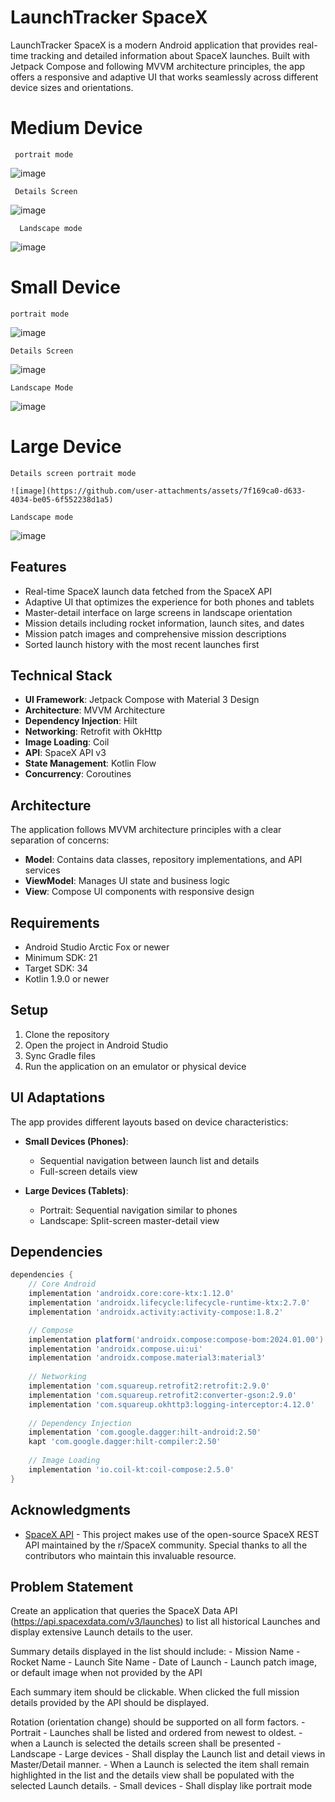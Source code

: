 # LaunchTracker SpaceX

LaunchTracker SpaceX is a modern Android application that provides real-time tracking and detailed information about SpaceX launches. Built with Jetpack Compose and following MVVM architecture principles, the app offers a responsive and adaptive UI that works seamlessly across different device sizes and orientations.

# Medium Device 

	 portrait mode

![image](https://github.com/user-attachments/assets/184ee832-9ebf-4cb5-8eb4-6e7064b703e1)

	 Details Screen

![image](https://github.com/user-attachments/assets/e43625df-672b-4138-aa1e-ebfcb22a38b5)

	  Landscape mode
   
![image](https://github.com/user-attachments/assets/2fc76e80-3a1d-415c-8c17-4f0e1bf7e07a)


# Small Device

	portrait mode
 
![image](https://github.com/user-attachments/assets/05bca074-90b4-4ef0-bbe1-23fc60896d19)

	Details Screen
 
![image](https://github.com/user-attachments/assets/c74cbdd8-fb1a-49a7-b9cd-68c9d4fd40b8)

	Landscape Mode
 
![image](https://github.com/user-attachments/assets/0941bb64-e825-471a-b448-6c52cf3308a6)


# Large Device

	
	Details screen portrait mode
 
 	![image](https://github.com/user-attachments/assets/7f169ca0-d633-4034-be05-6f552238d1a5)

 	Landscape mode

  ![image](https://github.com/user-attachments/assets/525d5dcf-e588-423c-84e3-07042179f0f1)


## Features

- Real-time SpaceX launch data fetched from the SpaceX API
- Adaptive UI that optimizes the experience for both phones and tablets
- Master-detail interface on large screens in landscape orientation
- Mission details including rocket information, launch sites, and dates
- Mission patch images and comprehensive mission descriptions
- Sorted launch history with the most recent launches first

## Technical Stack

- **UI Framework**: Jetpack Compose with Material 3 Design
- **Architecture**: MVVM Architecture
- **Dependency Injection**: Hilt
- **Networking**: Retrofit with OkHttp
- **Image Loading**: Coil
- **API**: SpaceX API v3
- **State Management**: Kotlin Flow
- **Concurrency**: Coroutines

## Architecture

The application follows MVVM architecture principles with a clear separation of concerns:

- **Model**: Contains data classes, repository implementations, and API services
- **ViewModel**: Manages UI state and business logic
- **View**: Compose UI components with responsive design

## Requirements

- Android Studio Arctic Fox or newer
- Minimum SDK: 21
- Target SDK: 34
- Kotlin 1.9.0 or newer

## Setup

1. Clone the repository
2. Open the project in Android Studio
3. Sync Gradle files
4. Run the application on an emulator or physical device

## UI Adaptations

The app provides different layouts based on device characteristics:

- **Small Devices (Phones)**:
  - Sequential navigation between launch list and details
  - Full-screen details view
  
- **Large Devices (Tablets)**:
  - Portrait: Sequential navigation similar to phones
  - Landscape: Split-screen master-detail view

## Dependencies

```gradle
dependencies {
    // Core Android
    implementation 'androidx.core:core-ktx:1.12.0'
    implementation 'androidx.lifecycle:lifecycle-runtime-ktx:2.7.0'
    implementation 'androidx.activity:activity-compose:1.8.2'

    // Compose
    implementation platform('androidx.compose:compose-bom:2024.01.00')
    implementation 'androidx.compose.ui:ui'
    implementation 'androidx.compose.material3:material3'
    
    // Networking
    implementation 'com.squareup.retrofit2:retrofit:2.9.0'
    implementation 'com.squareup.retrofit2:converter-gson:2.9.0'
    implementation 'com.squareup.okhttp3:logging-interceptor:4.12.0'
    
    // Dependency Injection
    implementation 'com.google.dagger:hilt-android:2.50'
    kapt 'com.google.dagger:hilt-compiler:2.50'
    
    // Image Loading
    implementation 'io.coil-kt:coil-compose:2.5.0'
}
```

## Acknowledgments

- [SpaceX API](https://github.com/r-spacex/SpaceX-API) - This project makes use of the open-source SpaceX REST API maintained by the r/SpaceX community. Special thanks to all the contributors who maintain this invaluable resource.



## Problem Statement

Create an application that queries the SpaceX Data API (https://api.spacexdata.com/v3/launches) to list all historical Launches and display extensive Launch details to the user.

Summary details displayed in the list should include:
	- Mission Name
	- Rocket Name
	- Launch Site Name
	- Date of Launch
	- Launch patch image, or default image when not provided by the API

Each summary item should be clickable. When clicked the full mission details provided by the API should be displayed.

Rotation (orientation change) should be supported on all form factors.
	- Portrait 
		- Launches shall be listed and ordered from newest to oldest.
		- when a Launch is selected the details screen shall be presented
	- Landscape
		- Large devices 
			- Shall display the Launch list and detail views in Master/Detail manner. 
			- When a Launch is selected the item shall remain highlighted in the list and the details view shall be populated with the selected Launch details.
		- Small devices
			- Shall display like portrait mode






